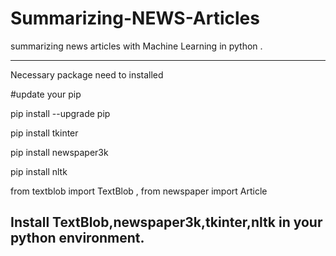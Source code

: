 # Summarizing-NEWS-Articles
summarizing news articles with Machine Learning in python .

-------------------------------------

Necessary package need to installed 

#update your pip

pip install --upgrade pip

pip install tkinter

pip install newspaper3k

pip install nltk

from textblob import TextBlob ,
from newspaper import Article

Install TextBlob,newspaper3k,tkinter,nltk in your python environment.
------------------------------------------------------------------------


